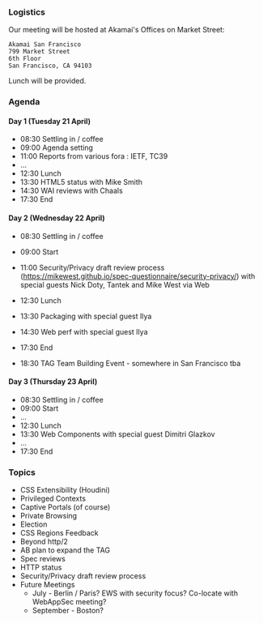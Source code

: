 ### Logistics

Our meeting will be hosted at Akamai's Offices on Market Street:

    Akamai San Francisco
    799 Market Street
    6th Floor
    San Francisco, CA 94103

Lunch will be provided.


### Agenda

#### Day 1 (Tuesday 21 April)

* 08:30 Settling in / coffee
* 09:00 Agenda setting
* 11:00 Reports from various fora : IETF, TC39
* …
* 12:30 Lunch
* 13:30 HTML5 status with Mike Smith
* 14:30 WAI reviews with Chaals
* 17:30 End

#### Day 2 (Wednesday 22 April)

* 08:30 Settling in / coffee
* 09:00 Start
* 11:00 Security/Privacy draft review process
  (https://mikewest.github.io/spec-questionnaire/security-privacy/)
  with special guests Nick Doty, Tantek and Mike West via Web
* 12:30 Lunch
* 13:30 Packaging with special guest Ilya
* 14:30 Web perf with special guest Ilya
* 17:30 End

* 18:30 TAG Team Building Event - somewhere in San Francisco tba

#### Day 3 (Thursday 23 April)

* 08:30 Settling in / coffee
* 09:00 Start
* ...
* 12:30 Lunch
* 13:30 Web Components with special guest Dimitri Glazkov
* ...
* 17:30 End


### Topics

* CSS Extensibility (Houdini)
* Privileged Contexts
* Captive Portals (of course)
* Private Browsing
* Election
* CSS Regions Feedback
* Beyond http/2
* AB plan to expand the TAG
* Spec reviews
* HTTP status
* Security/Privacy draft review process
* Future Meetings
  * July - Berlin / Paris? EWS with security focus? Co-locate with WebAppSec meeting?
  * September - Boston?
